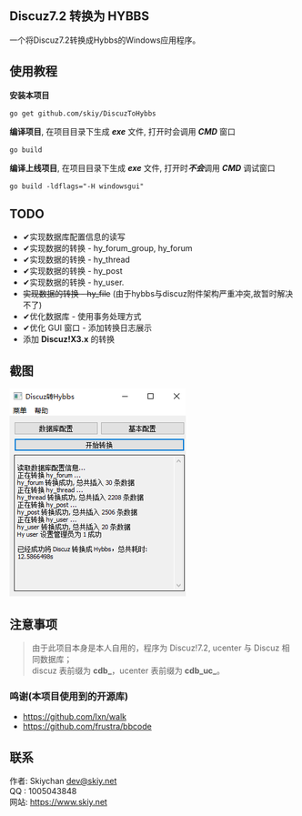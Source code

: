 Discuz7.2 转换为 HYBBS
------
一个将Discuz7.2转换成Hybbs的Windows应用程序。

## 使用教程
**安装本项目**
```
go get github.com/skiy/DiscuzToHybbs
```
**编译项目**, 在项目目录下生成 ***exe*** 文件, 打开时会调用 ***CMD*** 窗口
```
go build
```
**编译上线项目**, 在项目目录下生成 ***exe*** 文件, 打开时***不会***调用 ***CMD*** 调试窗口
```
go build -ldflags="-H windowsgui"
```

## TODO
- ✔实现数据库配置信息的读写
- ✔实现数据的转换 - hy_forum_group, hy_forum  
- ✔实现数据的转换 - hy_thread
- ✔实现数据的转换 - hy_post
- ✔实现数据的转换 - hy_user.
- <del>实现数据的转换 - hy_file</del> (由于hybbs与discuz附件架构严重冲突,故暂时解决不了)
- ✔优化数据库 - 使用事务处理方式
- ✔优化 GUI 窗口 - 添加转换日志展示
- 添加 **Discuz!X3.x** 的转换

## 截图
![截图](screenshot/v0.0.1.png)

## 注意事项
> 由于此项目本身是本人自用的，程序为 Discuz!7.2, ucenter 与 Discuz 相同数据库；   
> discuz 表前缀为 **cdb_**，ucenter 表前缀为 **cdb_uc_**。

### 鸣谢(本项目使用到的开源库)
- https://github.com/lxn/walk   
- https://github.com/frustra/bbcode


## 联系
作者: Skiychan <dev@skiy.net>   
QQ  : 1005043848   
网站: https://www.skiy.net